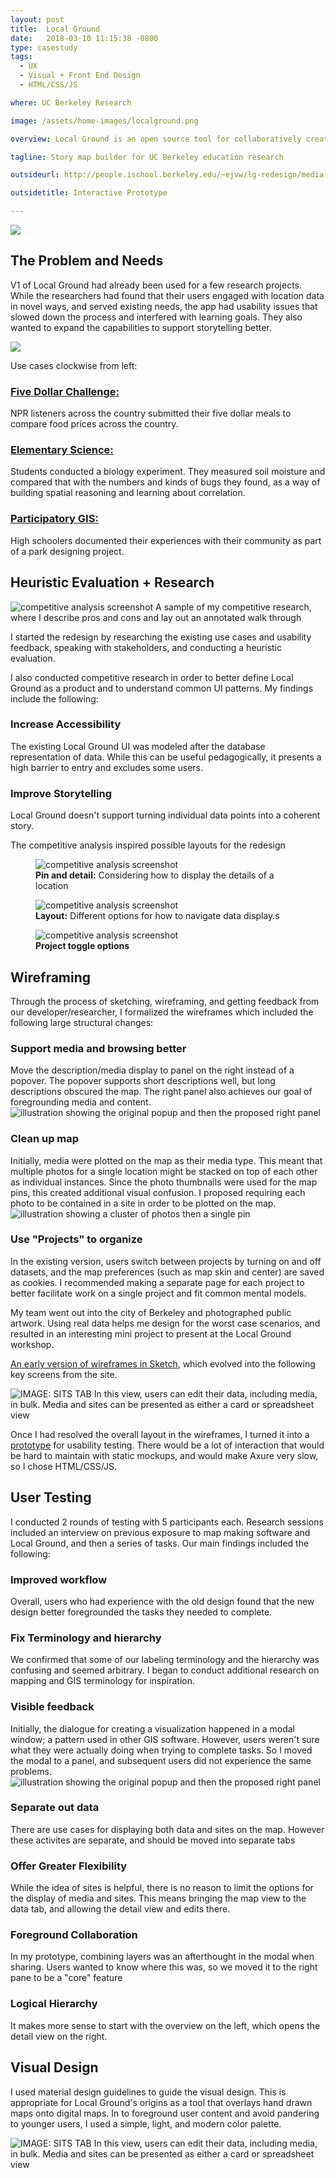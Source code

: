 ```yaml
---
layout: post
title:  Local Ground
date:   2018-03-10 11:15:38 -0800
type: casestudy
tags:
  - UX
  - Visual + Front End Design
  - HTML/CSS/JS

where: UC Berkeley Research

image: /assets/home-images/localground.png

overview: Local Ground is an open source tool for collaboratively creating map visualizations and stories built for an education research project at Berkeley. It features a combination of qualitative (photos, narrative, hand drawings overlaid on the map), and quantitative (numerical) data to tell powerful stories and solve problems. Past Local Ground projects include <a href = 'http://dl.acm.org/citation.cfm?id=1926194'>youth led urban planning</a> and <a href = 'http://tap2k.org/papers/ICLS2016.pdf'>elementary school science</a>. 

tagline: Story map builder for UC Berkeley education research

outsideurl: http://people.ischool.berkeley.edu/~ejvw/lg-redesign/media.html

outsidetitle: Interactive Prototype

---
```


<div class="design-feature">
	<img class="broswer-screenshot" src = "/assets/LOCALGROUND/header2.png">
</div>


## The Problem and Needs

V1 of Local Ground had already been used for a few research projects. While the researchers had found that their users engaged with location data in novel ways, and served existing needs, the app had usability issues that slowed down the process and interfered with learning goals. They also wanted to expand the capabilities to support storytelling better.

<div class="design-feature">
	<img src = "/assets/LOCALGROUND/localground-usecases.png">
</div>

Use cases clockwise from left: 
### [Five Dollar Challenge:](http://www.code510.org/yri/fdc/#)
NPR listeners across the country submitted their five dollar meals to compare food prices across the country.
### [Elementary Science:](http://tap2k.org/papers/ICLS2016.pdf)
Students conducted a biology experiment. They measured soil moisture and compared that with the numbers and kinds of bugs they found, as a way of building spatial reasoning and learning about correlation.
### [Participatory GIS:](http://tap2k.org/papers/localground_dev10.pdf)
High schoolers documented their experiences with their community as part of a park designing project. 


## Heuristic Evaluation + Research

<img src="/assets/LOCALGROUND/competitive-analysis.png" alt = "competitive analysis screenshot" >
<span>A sample of my competitive research, where I describe pros and cons and lay out an annotated walk through </span>
<p>I started the redesign by researching the existing use cases and usability feedback, speaking with stakeholders, and conducting a <span class = "skill">heuristic evaluation</span>.</p>
<p>I also conducted <span class = "skill">competitive research</span> in order to better define Local Ground as a product and to understand common UI patterns. My findings include the following:</p>


### Increase Accessibility
The existing Local Ground UI was modeled after the database representation of data. While this can be useful pedagogically, it presents a high barrier to entry and excludes some users.

### Improve Storytelling 
Local Ground doesn't support turning individual data points into a coherent story.

The competitive analysis inspired possible layouts for the redesign

<div class="design-feature row">
  <figure class = "col-sm-4">
  	<img src="/assets/LOCALGROUND/pin-sketches.jpg" alt = "competitive analysis screenshot" >
  	 <figcaption class = "center"><span><strong>Pin and detail:</strong> Considering how to display the details of a location </span></figcaption>
  </figure>
  <figure class = "col-sm-4">
  	<img src="/assets/LOCALGROUND/layout-sketches.jpg" alt = "competitive analysis screenshot" >
  	 <figcaption class = "center"><span><strong>Layout:</strong> Different options for how to navigate data display.s</span></figcaption>
  </figure>
  <figure class = "col-sm-4">
  	<img src="/assets/LOCALGROUND/project-sketches.jpg" alt = "competitive analysis screenshot" >
  	 <figcaption class = "center"><span><strong>Project toggle options</strong> </span></figcaption>
  </figure>
</div>

## Wireframing

Through the process of sketching, wireframing, and getting feedback from our developer/researcher, I formalized the wireframes which included the following large structural changes:


### Support media and browsing better
Move the description/media display to panel on the right instead of a popover. The popover supports short descriptions well, but long descriptions obscured the map. The right panel also achieves our goal of foregrounding media and content.
<img src="/assets/LOCALGROUND/wireframe-1.png" alt = "illustration showing the original popup and then the proposed right panel ">
	
### Clean up map
Initially, media were plotted on the map as their media type. This meant that multiple photos for a single location might be stacked on top of each other as individual instances. Since the photo thumbnails were used for the map pins, this created additional visual confusion. I proposed requiring each photo to be contained in a site in order to be plotted on the map.
<img src="/assets/LOCALGROUND/wireframe-2.png" alt = "illustration showing a cluster of photos then a single pin">
	
### Use "Projects" to organize
In the existing version, users switch between projects by turning on and off datasets, and the map preferences (such as map skin and center) are saved as cookies. I recommended making a separate page for each project to better facilitate work on a single project and fit common mental models.

My team went out into the city of Berkeley and photographed public artwork. Using real data helps me design for the worst case scenarios, and resulted in an interesting mini project to present at the Local Ground workshop.

[An early version of wireframes in Sketch](https://invis.io/D9OBKC2KASG#/165639448_Desktop), which evolved into the following key screens from the site.

<div class="design-feature">
	<img src="/assets/LOCALGROUND/lg-prototype.png"  title="IMAGE: SITS TAB  In this view, users can edit their data, including media, in bulk. Media and sites can be presented as either a card or spreadsheet view">
</div>

Once I had resolved the overall layout in the wireframes, I turned it into a <a href="http://people.ischool.berkeley.edu/~ejvw/lg-redesign-old/index.html">prototype</a> for usability testing. There would be a lot of interaction that would be hard to maintain with static mockups, and would make Axure very slow, so I chose HTML/CSS/JS.

## User Testing

I conducted 2 rounds of testing with 5 participants each. Research sessions included an <span class = "skill">interview</span> on previous exposure to map making software and Local Ground, and then a series of <span class = "skill">tasks</span>. Our main findings included the following:

### Improved workflow
Overall, users who had experience with the old design found that the new design better foregrounded the tasks they needed to complete.
	
### Fix Terminology and hierarchy
We confirmed that some of our labeling terminology and the hierarchy was confusing and seemed arbitrary. I began to conduct additional research on mapping and GIS terminology for inspiration.

### Visible feedback
Initially, the dialogue for creating a visualization happened in a modal window; a pattern used in other GIS software. However, users weren't sure what they were actually doing when trying to complete tasks. So I moved the modal to a panel, and subsequent users did not experience the same problems.
<img src="/assets/LOCALGROUND/wireframe-3.png" alt = "illustration showing the original popup and then the proposed right panel ">

### Separate out data
There are use cases for displaying both data and sites on the map. However these activites are separate, and should be moved into separate tabs

### Offer Greater Flexibility
While the idea of sites is helpful, there is no reason to limit the options for the display of media and sites. This means bringing the map view to the data tab, and allowing the detail view and edits there.

### Foreground Collaboration
In my prototype, combining layers was an afterthought in the modal when sharing. Users wanted to know where this was, so we moved it to the right pane to be a "core" feature

### Logical Hierarchy
It makes more sense to start with the overview on the left, which opens the detail view on the right.



## Visual Design

I used material design guidelines to guide the visual design. This is appropriate for Local Ground's origins as a tool that overlays hand drawn maps onto digital maps. In to foreground user content and avoid pandering to younger users, I used a simple, light, and modern color palette.



<div class="design-feature">
	<img src="/assets/LOCALGROUND/lg-final.png"  title="IMAGE: SITS TAB  In this view, users can edit their data, including media, in bulk. Media and sites can be presented as either a card or spreadsheet view">
</div>
<!--<img class = "displayed full-width" 
src = "/assets/lg-wireframe1.png">-->
